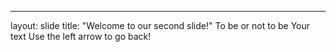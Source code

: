 ---
layout: slide
title: "Welcome to our second slide!"
To be or not to be
Your text
Use the left arrow to go back!
